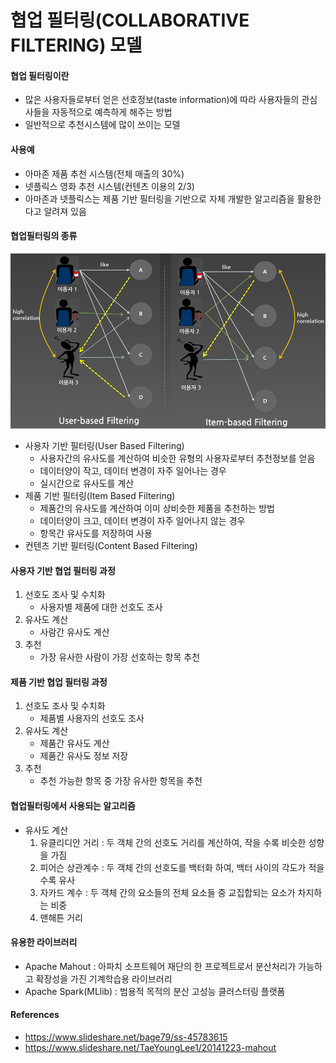 # 협업 필터링(COLLABORATIVE FILTERING) 모델

#### 협업 필터링이란
- 많은 사용자들로부터 얻은 선호정보(taste information)에 따라 사용자들의 관심사들을 자동적으로 예측하게 해주는 방법
- 일반적으로 추천시스템에 많이 쓰이는 모델

#### 사용예
- 아마존 제품 추천 시스템(전체 매출의 30%)
- 넷플릭스 영화 추천 시스템(컨텐츠 이용의 2/3)
- 아마존과 넷플릭스는 제품 기반 필터링을 기반으로 자체 개발한 알고리즘을 활용한다고 알려져 있음 

#### 협업필터링의 종류
![Alt text](user-based_item-based_filtering.png)
- 사용자 기반 필터링(User Based Filtering)
    - 사용자간의 유사도를 계산하여 비슷한 유형의 사용자로부터 추천정보를 얻음
    - 데이터양이 작고, 데이터 변경이 자주 일어나는 경우
    - 실시간으로 유사도를 계산
- 제품 기반 필터링(Item Based Filtering)
    - 제품간의 유사도를 계산하여 이미 상비슷한 제품을 추천하는 방법
    - 데이터양이 크고, 데이터 변경이 자주 일어나지 않는 경우
    - 항목간 유사도를 저장하여 사용
- 컨텐츠 기반 필터링(Content Based Filtering)

#### 사용자 기반 협업 필터링 과정
1. 선호도 조사 및 수치화
    - 사용자별 제품에 대한 선호도 조사
2. 유사도 계산
    - 사람간 유사도 계산
3. 추천
    - 가장 유사한 사람이 가장 선호하는 항목 추천

#### 제품 기반 협업 필터링 과정
1. 선호도 조사 및 수치화
    - 제품별 사용자의 선호도 조사
2. 유사도 계산
    - 제품간 유사도 계산
    - 제품간 유사도 정보 저장
3. 추천
    - 추천 가능한 항목 중 가장 유사한 항목을 추천

#### 협업필터링에서 사용되는 알고리즘
- 유사도 계산
    1. 유클리디안 거리 : 두 객체 간의 선호도 거리를 계산하여, 작을 수록 비슷한 성향을 가짐
    2. 피어슨 상관계수 : 두 객체 간의 선호도를 백터화 하여, 백터 사이의 각도가 적을 수록 유사
    3. 자카드 계수 : 두 객체 간의 요소들의 전체 요소들 중 교집합되는 요소가 차지하는 비중
    4. 맨해튼 거리
    
#### 유용한 라이브러리
- Apache Mahout : 아파치 소프트웨어 재단의 한 프로젝트로서 분산처리가 가능하고 확장성을 가진 기계학습용 라이브러리
- Apache Spark(MLlib) : 범용적 목적의 분산 고성능 클러스터링 플랫폼
    
#### References
- https://www.slideshare.net/bage79/ss-45783615
- https://www.slideshare.net/TaeYoungLee1/20141223-mahout
